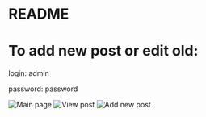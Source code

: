 # README

# To add new post or edit old:

login: admin

password: password

![Main page](https://github.com/goldaanton/RubyBlog/blob/master/imgs/1.png)
![View post](https://github.com/goldaanton/RubyBlog/blob/master/imgs/2.png)
![Add new post](https://github.com/goldaanton/RubyBlog/blob/master/imgs/3.png)
